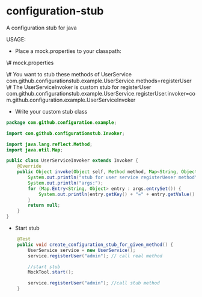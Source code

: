 configuration-stub
==================

A configuration stub for java

USAGE:

* Place a mock.properties to your classpath:

\\# mock.properties

\\# You want to stub these methods of UserService
com.github.configurationstub.example.UserService.methods=registerUser
\\# The UserServiceInvoker is custom stub for registerUser
com.github.configurationstub.example.UserService.registerUser.invoker=com.github.configuration.example.UserServiceInvoker

* Write your custom stub class

```java
package com.github.configuration.example;

import com.github.configurationstub.Invoker;

import java.lang.reflect.Method;
import java.util.Map;

public class UserServiceInvoker extends Invoker {
    @Override
    public Object invoke(Object self, Method method, Map<String, Object> args) {
        System.out.println("stub for user service registerUeser method");
        System.out.println("args:");
        for (Map.Entry<String, Object> entry : args.entrySet()) {
            System.out.println(entry.getKey() + "=" + entry.getValue().toString());
        }
        return null;
    }
}

```

* Start stub

```java
    @Test
    public void create_configuration_stub_for_given_method() {
        UserService service = new UserService();
        service.registerUser("admin"); // call real method

        //start stub
        MockTool.start();

        service.registerUser("admin"); //call stub method
    }

```
